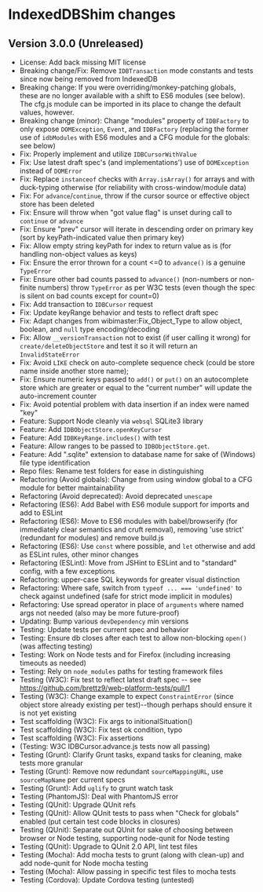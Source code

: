 # IndexedDBShim changes

## Version 3.0.0 (Unreleased)

- License: Add back missing MIT license
- Breaking change/Fix: Remove `IDBTransaction` mode constants and tests since
    now being removed from IndexedDB
- Breaking change: If you were overriding/monkey-patching globals, these are
    no longer available with a shift to ES6 modules (see below). The cfg.js
    module can be imported in its place to change the default values, however.
- Breaking change (minor): Change "modules" property of `IDBFactory` to only
    expose `DOMException`, `Event`, and `IDBFactory` (replacing the former
    use of `idbModules` with ES6 modules and a CFG module for the globals:
    see below)
- Fix: Properly implement and utilize `IDBCursorWithValue`
- Fix: Use latest draft spec's (and implementations') use of `DOMException`
    instead of `DOMError`
- Fix: Replace `instanceof` checks with `Array.isArray()` for arrays and
    with duck-typing otherwise (for reliability with cross-window/module data)
- Fix: For `advance`/`continue`, throw if the cursor source or effective
    object store has been deleted
- Fix: Ensure will throw when "got value flag" is unset during call to
    `continue` or `advance`
- Fix: Ensure "prev" cursor will iterate in descending order on primary key
    (sort by keyPath-indicated value then primary key)
- Fix: Allow empty string keyPath for index to return value as is (for
    handling non-object values as keys)
- Fix: Ensure the error thrown for a count <=0 to `advance()` is a genuine
    `TypeError`
- Fix: Ensure other bad counts passed to `advance()` (non-numbers or non-finite
    numbers) throw `TypeError` as per W3C tests (even though the spec is
    silent on bad counts except for count=0)
- Fix: Add transaction to `IDBCursor` request
- Fix: Update keyRange behavior and tests to reflect draft spec
- Fix: Adapt changes from wibimaster:Fix_Object_Type to allow object, boolean,
    and `null` type encoding/decoding
- Fix: Allow `__versionTransaction` not to exist (if user calling it wrong)
    for `create/deleteObjectStore` and test it so it will return an
    `InvalidStateError`
- Fix: Avoid `LIKE` check on auto-complete sequence check (could be store
    name inside another store name);
- Fix: Ensure numeric keys passed to `add()` or `put()` on an autocomplete
    store which are greater or equal to the "current number" will update
    the auto-increment counter
- Fix: Avoid potential problem with data insertion if an index were named "key"
- Feature: Support Node cleanly via `websql` SQLite3 library
- Feature: Add `IDBObjectStore.openKeyCursor`
- Feature: Add `IDBKeyRange.includes()` with test
- Feature: Allow ranges to be passed to `IDBObjectStore.get`.
- Feature: Add ".sqlite" extension to database name for sake of (Windows)
    file type identification
- Repo files: Rename test folders for ease in distinguishing
- Refactoring (Avoid globals): Change from using window global to a CFG module
    for better maintainability
- Refactoring (Avoid deprecated): Avoid deprecated `unescape`
- Refactoring (ES6): Add Babel with ES6 module support for imports and add
    to ESLint
- Refactoring (ES6): Move to ES6 modules with babel/browserify (for
    immediately clear semantics and cruft removal), removing 'use strict'
    (redundant for modules) and remove build.js
- Refactoring (ES6): Use `const` where possible, and `let` otherwise and
    add as ESLint rules, other minor changes
- Refactoring (ESLint): Move from JSHint to ESLint and to "standard" config,
    with a few exceptions
- Refactoring: upper-case SQL keywords for greater visual distinction
- Refactoring: Where safe, switch from `typeof ... === 'undefined'` to
    check against undefined (safe for strict mode implicit in modules)
- Refactoring: Use spread operator in place of `arguments` where named
    args not needed (also may be more future-proof)
- Updating: Bump various `devDependency` min versions
- Testing: Update tests per current spec and behavior
- Testing: Ensure db closes after each test to allow non-blocking `open()`
    (was affecting testing)
- Testing: Work on Node tests and for Firefox (including increasing timeouts
    as needed)
- Testing: Rely on `node_modules` paths for testing framework files
- Testing (W3C): Fix test to reflect latest draft spec -- see <https://github.com/brettz9/web-platform-tests/pull/1>
- Testing (W3C): Change example to expect `ConstraintError` (since object
    store already existing per test)--though perhaps should ensure it is
    not yet existing
- Test scaffolding (W3C): Fix args to initionalSituation()
- Test scaffolding (W3C): Fix test ok condition, typo
- Test scaffolding (W3C): Fix assertions
- (Testing: W3C IDBCursor.advance.js tests now all passing)
- Testing (Grunt): Clarify Grunt tasks, expand tasks for cleaning, make tests
    more granular
- Testing (Grunt): Remove now redundant `sourceMappingURL`, use
    `sourceMapName` per current specs
- Testing (Grunt): Add `uglify` to grunt watch task
- Testing (PhantomJS): Deal with PhantomJS error
- Testing (QUnit): Upgrade QUnit refs
- Testing (QUnit): Allow QUnit tests to pass when "Check for globals" enabled
    (put certain test code blocks in closures)
- Testing (QUnit): Separate out QUnit for sake of choosing between browser
    or Node testing, supporting node-qunit for Node testing
- Testing (QUnit): Upgrade to QUnit 2.0 API, lint test files
- Testing (Mocha): Add mocha tests to grunt (along with clean-up) and add
    node-qunit for Node mocha testing
- Testing (Mocha): Allow passing in specific test files to mocha tests
- Testing (Cordova): Update Cordova testing (untested)
